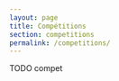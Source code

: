 ```yaml
---
layout: page
title: Compétitions
section: competitions
permalink: /competitions/
---
```

TODO compet
